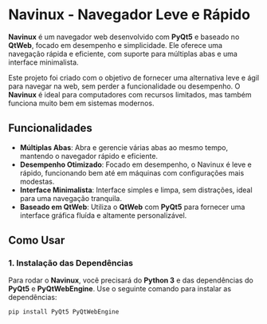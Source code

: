 # Navinux - Navegador Leve e Rápido

**Navinux** é um navegador web desenvolvido com **PyQt5** e baseado no **QtWeb**, focado em desempenho e simplicidade. Ele oferece uma navegação rápida e eficiente, com suporte para múltiplas abas e uma interface minimalista.

Este projeto foi criado com o objetivo de fornecer uma alternativa leve e ágil para navegar na web, sem perder a funcionalidade ou desempenho. O **Navinux** é ideal para computadores com recursos limitados, mas também funciona muito bem em sistemas modernos.

## Funcionalidades

- **Múltiplas Abas**: Abra e gerencie várias abas ao mesmo tempo, mantendo o navegador rápido e eficiente.
- **Desempenho Otimizado**: Focado em desempenho, o Navinux é leve e rápido, funcionando bem até em máquinas com configurações mais modestas.
- **Interface Minimalista**: Interface simples e limpa, sem distrações, ideal para uma navegação tranquila.
- **Baseado em QtWeb**: Utiliza o **QtWeb** com **PyQt5** para fornecer uma interface gráfica fluída e altamente personalizável.

## Como Usar

### 1. **Instalação das Dependências**

Para rodar o **Navinux**, você precisará do **Python 3** e das dependências do **PyQt5** e **PyQtWebEngine**. Use o seguinte comando para instalar as dependências:

```bash
pip install PyQt5 PyQtWebEngine
